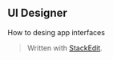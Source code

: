 
## UI Designer
How to desing app interfaces

> Written with [StackEdit](https://stackedit.io/).
<!--stackedit_data:
eyJoaXN0b3J5IjpbMjE3MDg2MDIzXX0=
-->
